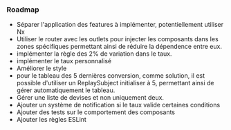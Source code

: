 ### Roadmap

- Séparer l'application des features à implémenter, potentiellement utiliser Nx
- Utiliser le router avec les outlets pour injecter les composants dans les zones spécifiques permettant ainsi de réduire la dépendence entre eux.
- implémenter la règle des 2% de variation dans le taux.
- implémenter le taux personnalisé
- Améliorer le style
- pour le tableau des 5 dernières conversion, comme solution, il est possible d'utiliser un ReplaySubject initialiser à 5, permettant ainsi de gérer automatiquement le tableau.
- Gérer une liste de devises et non uniquement deux.
- Ajouter un système de notification si le taux valide certaines conditions
- Ajouter des tests sur le comportement des composants
- Ajouter les règles ESLint